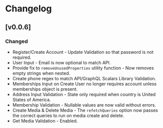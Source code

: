 # Changelog

## [v0.0.6]

### Changed
- Register/Create Account - Update Validation so that password is not required.
- User Input - Email is now optional to match API.
- Provide fix to `removeUnusedProperties` utility function - Now removes empty strings when nested.
- Create phone regex to match API/GraphQL Scalars Library Validation.
- Memberships Input on Create User no longer requires account unless memberships object is present.
- Address Input Validation - State only required when country is United States of America.
- Membership Validation - Nullable values are now valid without errors.
- Create Media & Delete Media - The `refetchQueries` option now passes the correct queries to run on media create and delete.
- Get Media Validation - Enabled.

